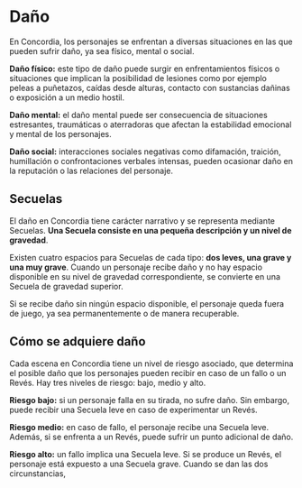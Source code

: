 # Daño

En Concordia, los personajes se enfrentan a diversas situaciones en las que pueden sufrir daño, ya sea físico, mental o social.

**Daño físico:** este tipo de daño puede surgir en enfrentamientos físicos o situaciones que implican la posibilidad de lesiones como por ejemplo peleas a puñetazos, caídas desde alturas, contacto con sustancias dañinas o exposición a un medio hostil.

**Daño mental:** el daño mental puede ser consecuencia de situaciones estresantes, traumáticas o aterradoras que afectan la estabilidad emocional y mental de los personajes.

**Daño social:** interacciones sociales negativas como difamación, traición, humillación o confrontaciones verbales intensas, pueden ocasionar daño en la reputación o las relaciones del personaje.

## Secuelas

El daño en Concordia tiene carácter narrativo y se representa mediante Secuelas. **Una Secuela consiste en una pequeña descripción y un nivel de gravedad**.

Existen cuatro espacios para Secuelas de cada tipo: **dos leves, una grave y una muy grave**. Cuando un personaje recibe daño y no hay espacio disponible en su nivel de gravedad correspondiente, se convierte en una Secuela de gravedad superior.

Si se recibe daño sin ningún espacio disponible, el personaje queda fuera de juego, ya sea permanentemente o de manera recuperable.

## Cómo se adquiere daño

Cada escena en Concordia tiene un nivel de riesgo asociado, que determina el posible daño que los personajes pueden recibir en caso de un fallo o un Revés. Hay tres niveles de riesgo: bajo, medio y alto.

**Riesgo bajo:** si un personaje falla en su tirada, no sufre daño. Sin embargo, puede recibir una Secuela leve en caso de experimentar un Revés.

**Riesgo medio:** en caso de fallo, el personaje recibe una Secuela leve. Además, si se enfrenta a un Revés, puede sufrir un punto adicional de daño.

**Riesgo alto:** un fallo implica una Secuela leve. Si se produce un Revés, el personaje está expuesto a una Secuela grave. Cuando se dan las dos circunstancias,&#x20;
